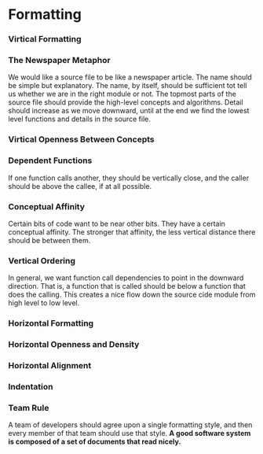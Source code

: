 <h1>Formatting</h1>

<h3>Virtical Formatting</h3>

<h3>The Newspaper Metaphor</h3>
<p>We would like a source file to be like a newspaper article. The name should be simple but explanatory. The name, by itself, should be sufficient tot tell us whether we are in the right module or not. The topmost parts of the source file should provide the high-level concepts and algorithms. Detail should increase as we move downward, until at the end we find the lowest level functions and details in the source file.</p>

<h3>Virtical Openness Between Concepts</h3>

<h3>Dependent Functions</h3>
<p>If one function calls another, they should be vertically close, and the caller should be above the callee, if at all possible.</p>

<h3>Conceptual Affinity</h3>
<p>Certain bits of code want to be near other bits. They have a certain conceptual affinity. The stronger that affinity, the less vertical distance there should be between them.</p>

<h3>Vertical Ordering</h3>
<p>
    In general, we want function call dependencies to point in the downward direction. That is, a function that is called should be below a function that does the calling. This creates a nice flow down the source cide module from high level to low level. 
</p>

<h3>Horizontal Formatting</h3>

<h3>Horizontal Openness and Density</h3>

<h3>Horizontal Alignment</h3>

<h3>Indentation</h3>

<h3>Team Rule</h3>
<p>
    A team of developers should agree upon a single formatting style, and then every member of that team should use that style.
    <strong>A good software system is composed of a set of documents that read nicely.</strong>
</p>